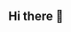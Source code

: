 ## Hi there 👋
<imd src="https://github.com/Kristina-Uryevna/Kristina-Uryevna/blob/main/235224431-e8c8c12e-6826-47f1-89fb-2ddad83b3abf.gif" alt="The Unlimited" width="600">
